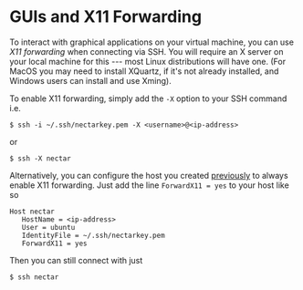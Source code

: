 # GUIs and X11 Forwarding
To interact with graphical applications on your virtual machine, you can use *X11 forwarding* when connecting via SSH. You will require an X server on your local machine for this --- most Linux distributions will have one. (For MacOS you may need to install XQuartz, if it's not already installed, and Windows users can install and use Xming).

To enable X11 forwarding, simply add the `-X` option to your SSH command i.e.

```console
$ ssh -i ~/.ssh/nectarkey.pem -X <username>@<ip-address>
```
or
```console
$ ssh -X nectar
```

Alternatively, you can configure the host you created [previously](../ssh-config/) to always enable X11 forwarding. Just add the line `ForwardX11 = yes` to your host like so

```console
Host nectar
   HostName = <ip-address>
   User = ubuntu
   IdentityFile = ~/.ssh/nectarkey.pem
   ForwardX11 = yes
```

Then you can still connect with just
```console
$ ssh nectar
```
